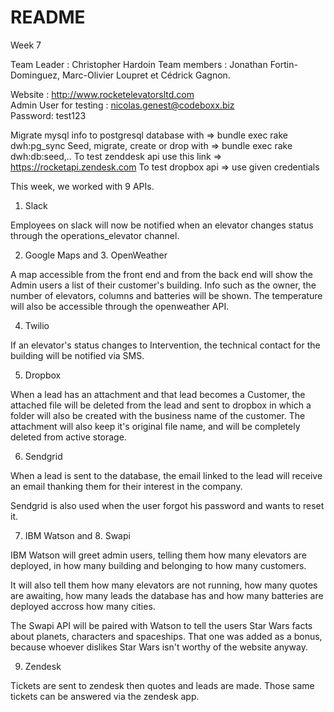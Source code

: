 # README

Week 7

Team Leader : Christopher Hardoin
Team members : Jonathan Fortin-Dominguez, Marc-Olivier Loupret et Cédrick Gagnon.

Website : http://www.rocketelevatorsltd.com   
Admin User for testing : nicolas.genest@codeboxx.biz  
Password: test123

Migrate mysql info to postgresql database with => bundle exec rake dwh:pg_sync
Seed, migrate, create or drop with => bundle exec rake dwh:db:seed,..
To test zenddesk api use this link => https://rocketapi.zendesk.com
To test dropbox api => use given credentials


This week, we worked with 9 APIs.

1. Slack

Employees on slack will now be notified when an elevator changes status through the operations_elevator channel. 

2. Google Maps and 3. OpenWeather

A map accessible from the front end and from the back end will show the Admin users a list of their customer's building. Info such as the owner, the number of elevators, columns and batteries will be shown. The temperature will also be accessible through the openweather API.

4. Twilio 

If an elevator's status changes to Intervention, the technical contact for the building will be notified via SMS. 

5. Dropbox 

When a lead has an attachment and that lead becomes a Customer, the attached file will be deleted from the lead and sent to dropbox in which a folder will also be created with the business name of the customer. The attachment will also keep it's original file name, and will be completely deleted from active storage.

6. Sendgrid

When a lead is sent to the database, the email linked to the lead will receive an email thanking them for their interest in the company.

Sendgrid is also used when the user forgot his password and wants to reset it.

7. IBM Watson and 8. Swapi

IBM Watson will greet admin users, telling them how many elevators are deployed, in how many building and belonging to how many customers. 

It will also tell them how many elevators are not running, how many quotes are awaiting, how many leads the database has and how many batteries are deployed accross how many cities.

The Swapi API will be paired with Watson to tell the users Star Wars facts about planets, characters and spaceships. That one was added as a bonus, because whoever dislikes Star Wars isn't worthy of the website anyway.

9. Zendesk 

Tickets are sent to zendesk then quotes and leads are made. Those same tickets can be answered via the zendesk app.


